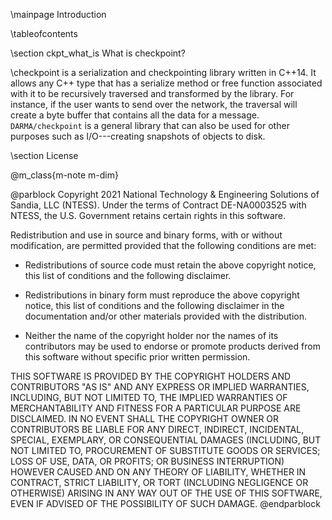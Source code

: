 \mainpage Introduction

\tableofcontents

\section ckpt_what_is What is checkpoint?

\checkpoint is a serialization and checkpointing library written in C++14. It
allows any C++ type that has a serialize method or free function associated with
it to be recursively traversed and transformed by the library. For instance, if
the user wants to send over the network, the traversal will create a byte buffer
that contains all the data for a message. `DARMA/checkpoint` is a general
library that can also be used for other purposes such as I/O---creating
snapshots of objects to disk.

\section License

@m_class{m-note m-dim}

@parblock
Copyright 2021 National Technology & Engineering Solutions of Sandia, LLC
(NTESS). Under the terms of Contract DE-NA0003525 with NTESS, the U.S.
Government retains certain rights in this software.

Redistribution and use in source and binary forms, with or without
modification, are permitted provided that the following conditions are met:

* Redistributions of source code must retain the above copyright notice,
  this list of conditions and the following disclaimer.

* Redistributions in binary form must reproduce the above copyright notice,
  this list of conditions and the following disclaimer in the documentation
  and/or other materials provided with the distribution.

* Neither the name of the copyright holder nor the names of its
  contributors may be used to endorse or promote products derived from this
  software without specific prior written permission.

THIS SOFTWARE IS PROVIDED BY THE COPYRIGHT HOLDERS AND CONTRIBUTORS "AS IS"
AND ANY EXPRESS OR IMPLIED WARRANTIES, INCLUDING, BUT NOT LIMITED TO, THE
IMPLIED WARRANTIES OF MERCHANTABILITY AND FITNESS FOR A PARTICULAR PURPOSE
ARE DISCLAIMED. IN NO EVENT SHALL THE COPYRIGHT OWNER OR CONTRIBUTORS BE
LIABLE FOR ANY DIRECT, INDIRECT, INCIDENTAL, SPECIAL, EXEMPLARY, OR
CONSEQUENTIAL DAMAGES (INCLUDING, BUT NOT LIMITED TO, PROCUREMENT OF
SUBSTITUTE GOODS OR SERVICES; LOSS OF USE, DATA, OR PROFITS; OR BUSINESS
INTERRUPTION) HOWEVER CAUSED AND ON ANY THEORY OF LIABILITY, WHETHER IN
CONTRACT, STRICT LIABILITY, OR TORT (INCLUDING NEGLIGENCE OR OTHERWISE)
ARISING IN ANY WAY OUT OF THE USE OF THIS SOFTWARE, EVEN IF ADVISED OF THE
POSSIBILITY OF SUCH DAMAGE.
@endparblock

